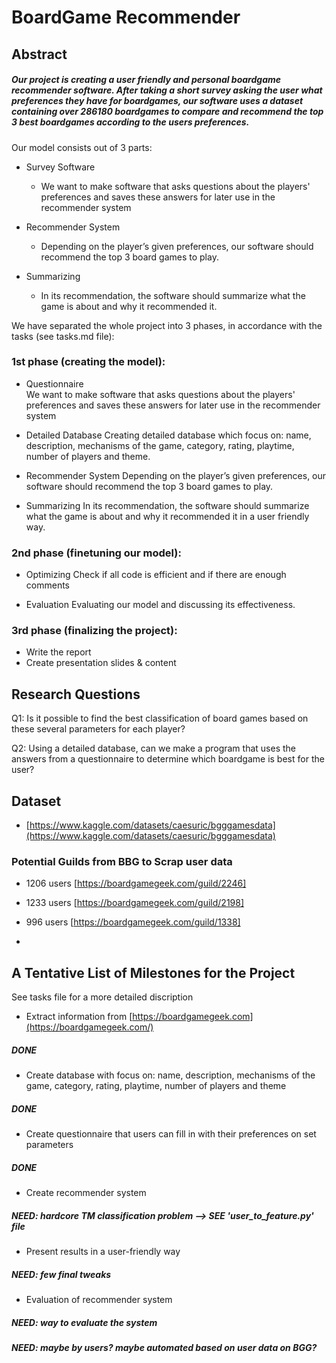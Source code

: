 # BoardGame Recommender

## Abstract
##### Our project is creating a user friendly and personal boardgame recommender software. After taking a short survey asking the user what preferences they have for boardgames, our software uses a dataset containing over 286180 boardgames to compare and recommend the top 3 best boardgames according to the users preferences. 

Our model consists out of 3 parts:

- Survey Software 	
	- We want to make software that asks questions about the players' preferences and saves these answers for later use in the recommender system
 
- Recommender System
	- Depending on the player’s given preferences, our software should recommend the top 3 board games to play.
	
- Summarizing
	- In its recommendation, the software should summarize what the game is about and why it recommended it.


We have separated the whole project into 3 phases, in accordance with the tasks (see tasks.md file):

### 1st phase (creating the model):
- Questionnaire	<br>
We want to make software that asks questions about the players' preferences and saves these answers for later use in the recommender system
 
- Detailed Database
Creating detailed database which focus on: name, description, mechanisms of the game, category, rating, playtime, number of players and theme.

- Recommender System
Depending on the player’s given preferences, our software should recommend the top 3 board games to play.

- Summarizing
In its recommendation, the software should summarize what the game is about and why it recommended it in a user friendly way.


### 2nd phase (finetuning our model):
- Optimizing
Check if all code is efficient and if there are enough comments 

- Evaluation
Evaluating our model and discussing its effectiveness. 


### 3rd phase (finalizing the project):
- Write the report 
- Create presentation slides & content


## Research Questions

Q1: Is it possible to find the best classification of board games based on these several parameters for each player?

Q2: Using a detailed database, can we make a program that uses the answers from a questionnaire to determine which boardgame is best for the user? 


## Dataset

-  [https://www.kaggle.com/datasets/caesuric/bgggamesdata](https://www.kaggle.com/datasets/caesuric/bgggamesdata)


### Potential Guilds from BBG to Scrap user data

- 1206 users [https://boardgamegeek.com/guild/2246]

- 1233 users [https://boardgamegeek.com/guild/2198]

- 996 users [https://boardgamegeek.com/guild/1338]
- 

## A Tentative List of Milestones for the Project
See tasks file for a more detailed discription

- Extract information from [https://boardgamegeek.com](https://boardgamegeek.com/)
##### DONE

- Create database with focus on: name, description, mechanisms of the game, category, rating, playtime, number of players and theme
##### DONE

- Create questionnaire that users can fill in with their preferences on set parameters
##### DONE

- Create recommender system
##### NEED: hardcore TM classification problem --> SEE 'user_to_feature.py' file

- Present results in a user-friendly way
##### NEED: few final tweaks

- Evaluation of recommender system
##### NEED: way to evaluate the system
##### NEED: maybe by users? maybe automated based on user data on BGG?
